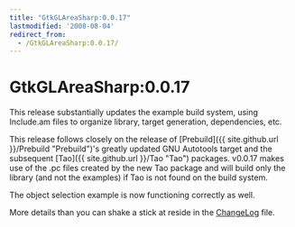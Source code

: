 ```yaml
---
title: "GtkGLAreaSharp:0.0.17"
lastmodified: '2008-08-04'
redirect_from:
  - /GtkGLAreaSharp:0.0.17/
---
```


GtkGLAreaSharp:0.0.17
=====================

This release substantially updates the example build system, using Include.am files to organize library, target generation, dependencies, etc.

This release follows closely on the release of [Prebuild]({{ site.github.url }}/Prebuild "Prebuild")'s greatly updated GNU Autotools target and the subsequent [Tao]({{ site.github.url }}/Tao "Tao") packages. v0.0.17 makes use of the .pc files created by the new Tao package and will build only the library (and not the examples) if Tao is not found on the build system.

The object selection example is now functioning correctly as well.

More details than you can shake a stick at reside in the [ChangeLog](http://anonsvn.mono-project.com/source/trunk/gtkglarea-sharp/ChangeLog) file.

